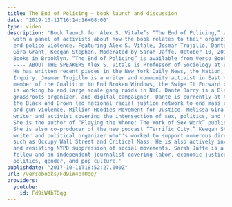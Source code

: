 ```yaml
---
title: The End of Policing – book launch and discussion
date: "2019-10-11T16:14:16+08:00"
type: video
description: 'Book launch for Alex S. Vitale’s “The End of Policing,” and a conversation
  with a panel of activists about how the book relates to their organzing work to
  end police violence. Featuring Alex S. Vitale, Josmar Trujillo, Dante Barry, Melissa
  Gira Grant, Keegan Stephan. Moderated by Sarah Jaffe. October 10, 2017, at Verso
  Books in Brooklyn. “The End of Policing” is available from Verso Books: https://www.versobooks.com/books/2426-the-end-of-policing
  ---- ABOUT THE SPEAKERS Alex S. Vitale is Professor of Sociology at Brooklyn College.
  He has written recent pieces in the New York Daily News, the Nation, and the New
  Inquiry. Josmar Trujillo is a writer and community activist in East Harlem and a
  member of the Coalition to End Broken Windows, the Swipe It Forward campaign, and
  is working to end large scale gang raids in NYC. Dante Barry is a Black writer,
  grassroots organizer, and digital campaigner. Dante is currently at the helm of
  the Black and Brown led national racial justice network to end mass criminalization
  and gun violence, Million Hoodies Movement for Justice. Melissa Gira Grant is a
  writer and activist covering the intersection of sex, politics, and technology.
  She is the author of “Playing the Whore: The Work of Sex Work” published by Verso.
  She is also co-producer of the new podcast “Terrific City.” Keegan Stephan is a
  writer and political organizer who''s worked to support numerous direct action campaigns
  such as Occupy Wall Street and Critical Mass. He is also actively involved in documenting
  and resisting NYPD suppression of social movements. Sarah Jaffe is a Nation Institute
  fellow and an independent journalist covering labor, economic justice, social movements,
  politics, gender, and pop culture.'
publishdate: "2017-10-11T18:52:27.000Z"
url: /versobooks/Fd9iW4bTOqg/
providers:
  youtube:
    id: Fd9iW4bTOqg
---
```

